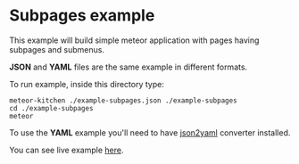 Subpages example
================

This example will build simple meteor application with pages having subpages and submenus.

**JSON** and **YAML** files are the same example in different formats.

To run example, inside this directory type:

```
meteor-kitchen ./example-subpages.json ./example-subpages
cd ./example-subpages
meteor
```

To use the **YAML** example you'll need to have <a href="https://www.npmjs.com/package/json2yaml">json2yaml</a> converter installed.

You can see live example <a href="http://generator-subpages.meteor.com" target="_blank">here</a>.
